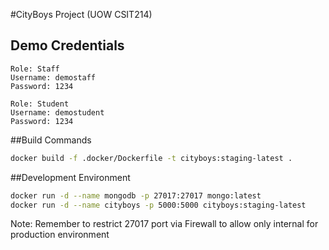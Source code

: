 #CityBoys Project (UOW CSIT214)

## Demo Credentials
```
Role: Staff
Username: demostaff
Password: 1234
```
```
Role: Student
Username: demostudent
Password: 1234
```

##Build Commands
```bash
docker build -f .docker/Dockerfile -t cityboys:staging-latest .
```

##Development Environment
```bash
docker run -d --name mongodb -p 27017:27017 mongo:latest
docker run -d --name cityboys -p 5000:5000 cityboys:staging-latest
```
Note: Remember to restrict 27017 port via Firewall to allow only internal for production environment